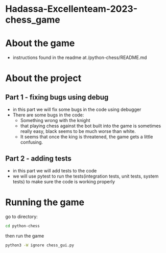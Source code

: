 # Hadassa-Excellenteam-2023-chess_game

# About the game

* instructions found in the readme at /python-chess/README.md

# About the project

## Part 1 - fixing bugs using debug

* in this part we will fix some bugs in the code using debugger
* There are some bugs in the code:
    - Something wrong with the knight
    - that playing chess against the bot built into the game is sometimes really easy, black seems to be much worse
      than white.
    - It seems that once the king is threatened, the game gets a little confusing.

## Part 2 - adding tests

* in this part we will add tests to the code
* we will use pytest to run the tests(integration tests, unit tests, system tests) to make sure the code is working
  properly

# Running the game

go to directory:
```bash
cd python-chess
```

then run the game

```bash
python3 -W ignore chess_gui.py
```